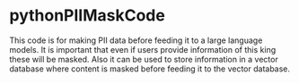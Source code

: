 # pythonPIIMaskCode
This code is for making PII data before feeding it to a large language models. It is important that even if users provide information of this king these will be masked. Also it can be used to store information in a vector database where content is masked before feeding it to the vector database.
